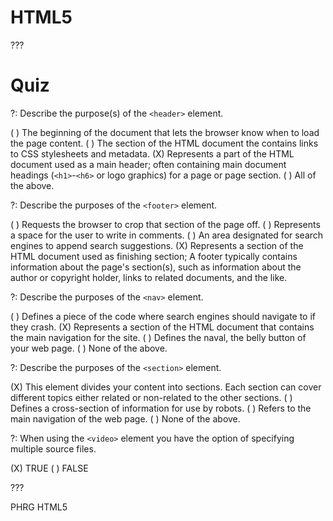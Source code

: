 # HTML5

???

# Quiz

?: Describe the purpose(s) of the `<header>` element.

( ) The beginning of the document that lets the browser know when to load the page content.
( ) The section of the HTML document the contains links to CSS stylesheets and metadata.
(X) Represents a part of the HTML document used as a main header; often containing main document headings (`<h1>`-`<h6>` or logo graphics) for a page or page section.
( ) All of the above.

?: Describe the purposes of the `<footer>` element.

( ) Requests the browser to crop that section of the page off.
( ) Represents a space for the user to write in comments.
( ) An area designated for search engines to append search suggestions.
(X) Represents a section of the HTML document used as finishing section; A footer typically contains information about the page's section(s), such as information about the author or copyright holder, links to related documents, and the like.

?: Describe the purposes of the `<nav>` element.

( ) Defines a piece of the code where search engines should navigate to if they crash.
(X) Represents a section of the HTML document that contains the main navigation for the site.
( ) Defines the naval, the belly button of your web page.
( ) None of the above.

?: Describe the purposes of the `<section>` element.

(X) This element divides your content into sections. Each section can cover different topics either related or non-related to the other sections.
( ) Defines a cross-section of information for use by robots.
( ) Refers to the main navigation of the web page.
( ) None of the above.

?: When using the `<video>` element you have the option of specifying multiple source files.

(X) TRUE
( ) FALSE

???

<p data-visibility='hidden'>PHRG HTML5</p>